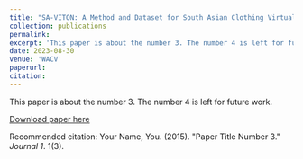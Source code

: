 ```yaml
---
title: "SA-VITON: A Method and Dataset for South Asian Clothing Virtual Try-On "
collection: publications
permalink: 
excerpt: 'This paper is about the number 3. The number 4 is left for future work.'
date: 2023-08-30
venue: 'WACV'
paperurl: 
citation: 
---
```

This paper is about the number 3. The number 4 is left for future work.

[Download paper here](http://academicpages.github.io/files/paper3.pdf)

Recommended citation: Your Name, You. (2015). "Paper Title Number 3." <i>Journal 1</i>. 1(3).
